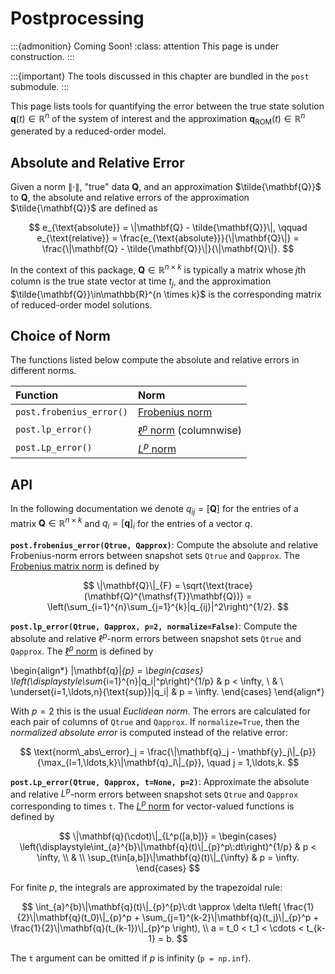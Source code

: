 # Postprocessing

:::{admonition} Coming Soon!
:class: attention
This page is under construction.
:::

:::{important}
The tools discussed in this chapter are bundled in the `post` submodule.
:::

This page lists tools for quantifying the error between the true state solution $\mathbf{q}(t) \in \mathbb{R}^{n}$ of the system of interest and the approximation $\mathbf{q}_{\text{ROM}}(t) \in \mathbb{R}^{n}$ generated by a reduced-order model.

<!-- :::{important}
Undo preprocessing before you do postprocessing.
Reduced-order model outputs need to be translated back to the state space of the original system of interest.
Raw -> Shifted -> Scaled -> Projected -> Solve
::: -->

## Absolute and Relative Error

Given a norm $\|\cdot\|$, "true" data $\mathbf{Q}$, and an approximation $\tilde{\mathbf{Q}}$ to $\mathbf{Q}$, the absolute and relative errors of the approximation $\tilde{\mathbf{Q}}$ are defined as

$$
    e_{\text{absolute}}
    = \|\mathbf{Q} - \tilde{\mathbf{Q}}\|,
    \qquad
    e_{\text{relative}}
    = \frac{e_{\text{absolute}}}{\|\mathbf{Q}\|}
    = \frac{\|\mathbf{Q} - \tilde{\mathbf{Q}}\|}{\|\mathbf{Q}\|}.
$$

In the context of this package, $\mathbf{Q}\in\mathbb{R}^{n \times k}$ is typically a matrix whose $j$th column is the true state vector at time $t_{j}$, and the approximation $\tilde{\mathbf{Q}}\in\mathbb{R}^{n \times k}$ is the corresponding matrix of reduced-order model solutions.

## Choice of Norm

The functions listed below compute the absolute and relative errors in different norms.

| Function | Norm |
| :------- | :--- |
| `post.frobenius_error()` | [Frobenius norm](https://en.wikipedia.org/wiki/Matrix_norm#Frobenius_norm) |
| `post.lp_error()` | [$\ell^{p}$ norm](https://en.wikipedia.org/wiki/Lp_space#The_p-norm_in_finite_dimensions) (columnwise) |
| `post.Lp_error()` | [$L^{p}$ norm](https://en.wikipedia.org/wiki/Lp_space#Lp_spaces) |


## API

In the following documentation we denote $q_{ij} = [\mathbf{Q}]$ for the entries of a matrix $\mathbf{Q} \in \mathbb{R}^{n\times k}$ and $q_{i} = [\mathbf{q}]_{i}$ for the entries of a vector $q$.

**`post.frobenius_error(Qtrue, Qapprox)`**: Compute the absolute and relative Frobenius-norm errors between snapshot sets `Qtrue` and `Qapprox`.
The [Frobenius matrix norm](https://en.wikipedia.org/wiki/Matrix_norm#Frobenius_norm) is defined by

$$
    \|\mathbf{Q}\|_{F}
    = \sqrt{\text{trace}(\mathbf{Q}^{\mathsf{T}}\mathbf{Q})}
    = \left(\sum_{i=1}^{n}\sum_{j=1}^{k}|q_{ij}|^2\right)^{1/2}.
$$

**`post.lp_error(Qtrue, Qapprox, p=2, normalize=False)`**: Compute the absolute and relative $\ell^{p}$-norm errors between snapshot sets `Qtrue` and `Qapprox`.
The [$\ell^{p}$ norm](https://en.wikipedia.org/wiki/Lp_space#The_p-norm_in_finite_dimensions) is defined by

\begin{align*}
    \|\mathbf{q}\|_{p}
    = \begin{cases}
    \left(\displaystyle\sum_{i=1}^{n}|q_i|^p\right)^{1/p} & p < \infty,
    \\ & \\
    \underset{i=1,\ldots,n}{\text{sup}}|q_i| & p = \infty.
    \end{cases}
\end{align*}

With $p = 2$ this is the usual _Euclidean norm_.
The errors are calculated for each pair of columns of `Qtrue` and `Qapprox`.
If `normalize=True`, then the _normalized absolute error_ is computed instead of the relative error:

$$
    \text{norm\_abs\_error}_j
    = \frac{\|\mathbf{q}_j - \mathbf{y}_j\|_{p}}{\max_{l=1,\ldots,k}\|\mathbf{q}_l\|_{p}},
    \quad
    j = 1,\ldots,k.
$$

**`post.Lp_error(Qtrue, Qapprox, t=None, p=2)`**: Approximate the absolute and relative $L^{p}$-norm errors between snapshot sets `Qtrue` and `Qapprox` corresponding to times `t`.
The [$L^{p}$ norm](https://en.wikipedia.org/wiki/Lp_space#Lp_spaces) for vector-valued functions is defined by

$$
    \|\mathbf{q}(\cdot)\|_{L^p([a,b])}
    = \begin{cases}
    \left(\displaystyle\int_{a}^{b}\|\mathbf{q}(t)\|_{p}^p\:dt\right)^{1/p} & p < \infty,
    \\ & \\
    \sup_{t\in[a,b]}\|\mathbf{q}(t)\|_{\infty} & p = \infty.
    \end{cases}
$$

For finite _p_, the integrals are approximated by the trapezoidal rule:

$$
    \int_{a}^{b}\|\mathbf{q}(t)\|_{p}^{p}\:dt
    \approx \delta t\left(
        \frac{1}{2}\|\mathbf{q}(t_0)\|_{p}^p
        + \sum_{j=1}^{k-2}\|\mathbf{q}(t_j)\|_{p}^p
        + \frac{1}{2}\|\mathbf{q}(t_{k-1})\|_{p}^p
    \right),
    \\
    a = t_0 < t_1 < \cdots < t_{k-1} = b.
$$

The `t` argument can be omitted if _p_ is infinity (`p = np.inf`).
